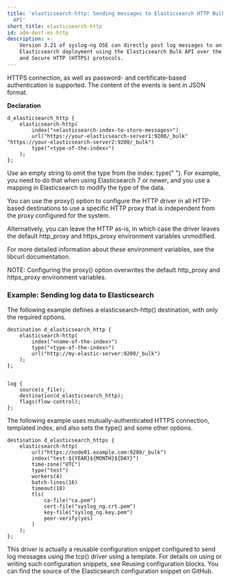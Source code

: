 ```yaml
---
title: 'elasticsearch-http: Sending messages to Elasticsearch HTTP Bulk
  API'
short_title: elasticsearch-http
id: adm-dest-es-http
description: >-
    Version 3.21 of syslog-ng OSE can directly post log messages to an
    Elasticsearch deployment using the Elasticsearch Bulk API over the HTTP
    and Secure HTTP (HTTPS) protocols.
---
```


HTTPS connection, as well as password- and certificate-based
authentication is supported. The content of the events is sent in JSON
format.

**Declaration**

```config
d_elasticsearch_http {
    elasticsearch-http(
        index("<elasticsearch-index-to-store-messages>")
        url("https://your-elasticsearch-server1:9200/_bulk" "https://your-elasticsearch-server2:9200/_bulk")
        type("<type-of-the-index>")
    );
};
```

Use an empty string to omit the type from the index: type(" "). For
example, you need to do that when using Elasticsearch 7 or newer, and
you use a mapping in Elasticsearch to modify the type of the data.

You can use the proxy() option to configure the HTTP driver in all
HTTP-based destinations to use a specific HTTP proxy that is independent
from the proxy configured for the system.

Alternatively, you can leave the HTTP as-is, in which case the driver
leaves the default http_proxy and https_proxy environment variables
unmodified.

For more detailed information about these environment variables, see
the libcurl documentation.

NOTE: Configuring the proxy() option overwrites the default http_proxy
and https_proxy environment variables.

### Example: Sending log data to Elasticsearch

The following example defines a elasticsearch-http() destination, with
only the required options.

```config
destination d_elasticsearch_http {
    elasticsearch-http(
        index("<name-of-the-index>")
        type("<type-of-the-index>")
        url("http://my-elastic-server:9200/_bulk")
    );
};


log {
    source(s_file);
    destination(d_elasticsearch_http);
    flags(flow-control);
};
```

The following example uses mutually-authenticated HTTPS connection,
templated index, and also sets the type() and some other options.

```config
destination d_elasticsearch_https {
    elasticsearch-http(
        url("https://node01.example.com:9200/_bulk")
        index("test-${YEAR}${MONTH}${DAY}")
        time-zone("UTC")
        type("test")
        workers(4)
        batch-lines(16)
        timeout(10)
        tls(
            ca-file("ca.pem")
            cert-file("syslog_ng.crt.pem")
            key-file("syslog_ng.key.pem")
            peer-verify(yes)
        )
    );
};
```

This driver is actually a reusable configuration snippet configured to
send log messages using the tcp() driver using a template. For details
on using or writing such configuration snippets, see
Reusing configuration blocks. You can find the source of
the Elasticsearch configuration snippet on GitHub.
